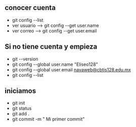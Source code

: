## conocer cuenta

- git config --list
- ver usuario --> git config --get user.name
- ver correo --> git config --get user.email
## Si no tiene cuenta y empieza
- git --version
- git config --global user.name "Eliseo128"
- git config --global user.email navaweb@cbtis128.edu.mx
- git config --list
## iniciamos
- git init
- git status
- git add .
- git commit -m " Mi primer commit"
